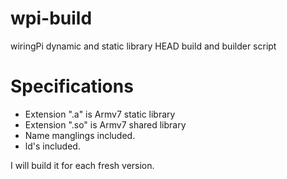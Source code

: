 wpi-build
=========

wiringPi dynamic and static library HEAD build and builder script

# Specifications

* Extension ".a" is Armv7 static library
* Extension ".so" is Armv7 shared library
* Name manglings included.
* ld's included.

I will build it for each fresh version.
